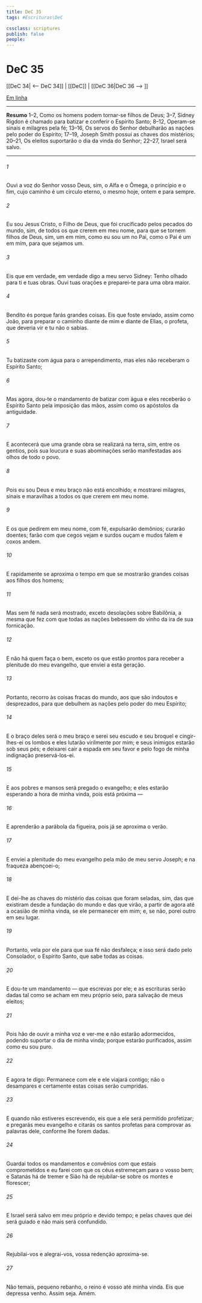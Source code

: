 ```yaml
---
title: DeC 35
tags: #Escrituras\DeC

cssclass: scriptures
publish: false
people:
---
```


# DeC 35
[[DeC 34| <-- DeC 34]] | [[DeC]] | [[DeC 36|DeC 36 --> ]]

[Em linha](https://churchofjesuschrist.org/study/scriptures/dc-testament/dc/35?lang=por)

---
__Resumo__
1–2, Como os homens podem tornar-se filhos de Deus; 3–7, Sidney Rigdon é chamado para batizar e conferir o Espírito Santo; 8–12, Operam-se sinais e milagres pela fé; 13–16, Os servos do Senhor debulharão as nações pelo poder do Espírito; 17–19, Joseph Smith possui as chaves dos mistérios; 20–21, Os eleitos suportarão o dia da vinda do Senhor; 22–27, Israel será salvo.

---
###### 1 
Ouvi a voz do Senhor vosso Deus, sim, o Alfa e o Ômega, o princípio e o fim, cujo caminho é um círculo eterno, o mesmo hoje, ontem e para sempre.

###### 2 
Eu sou Jesus Cristo, o Filho de Deus, que foi crucificado pelos pecados do mundo, sim, de todos os que crerem em meu nome, para que se tornem filhos de Deus, sim, um em mim, como eu sou um no Pai, como o Pai é um em mim, para que sejamos um.

###### 3 
Eis que em verdade, em verdade digo a meu servo Sidney: Tenho olhado para ti e tuas obras. Ouvi tuas orações e preparei-te para uma obra maior.

###### 4 
Bendito és porque farás grandes coisas. Eis que foste enviado, assim como João, para preparar o caminho diante de mim e diante de Elias, o profeta, que deveria vir e tu não o sabias.

###### 5 
Tu batizaste com água para o arrependimento, mas eles não receberam o Espírito Santo;

###### 6 
Mas agora, dou-te o mandamento de batizar com água e eles receberão o Espírito Santo pela imposição das mãos, assim como os apóstolos da antiguidade.

###### 7 
E acontecerá que uma grande obra se realizará na terra, sim, entre os gentios, pois sua loucura e suas abominações serão manifestadas aos olhos de todo o povo.

###### 8 
Pois eu sou Deus e meu braço não está encolhido; e mostrarei milagres, sinais e maravilhas a todos os que crerem em meu nome.

###### 9 
E os que pedirem em meu nome, com fé, expulsarão demônios; curarão doentes; farão com que cegos vejam e surdos ouçam e mudos falem e coxos andem.

###### 10 
E rapidamente se aproxima o tempo em que se mostrarão grandes coisas aos filhos dos homens;

###### 11 
Mas sem fé nada será mostrado, exceto desolações sobre Babilônia, a mesma que fez com que todas as nações bebessem do vinho da ira de sua fornicação.

###### 12 
E não há quem faça o bem, exceto os que estão prontos para receber a plenitude do meu evangelho, que enviei a esta geração.

###### 13 
Portanto, recorro às coisas fracas do mundo, aos que são indoutos e desprezados, para que debulhem as nações pelo poder do meu Espírito;

###### 14 
E o braço deles será o meu braço e serei seu escudo e seu broquel e cingir-lhes-ei os lombos e eles lutarão virilmente por mim; e seus inimigos estarão sob seus pés; e deixarei cair a espada em seu favor e pelo fogo de minha indignação preservá-los-ei.

###### 15 
E aos pobres e mansos será pregado o evangelho; e eles estarão esperando a hora de minha vinda, pois está próxima —

###### 16 
E aprenderão a parábola da figueira, pois já se aproxima o verão.

###### 17 
E enviei a plenitude do meu evangelho pela mão de meu servo Joseph; e na fraqueza abençoei-o;

###### 18 
E dei-lhe as chaves do mistério das coisas que foram seladas, sim, das que existiram desde a fundação do mundo e das que virão, a partir de agora até a ocasião de minha vinda, se ele permanecer em mim; e, se não, porei outro em seu lugar.

###### 19 
Portanto, vela por ele para que sua fé não desfaleça; e isso será dado pelo Consolador, o Espírito Santo, que sabe todas as coisas.

###### 20 
E dou-te um mandamento — que escrevas por ele; e as escrituras serão dadas tal como se acham em meu próprio seio, para salvação de meus eleitos;

###### 21 
Pois hão de ouvir a minha voz e ver-me e não estarão adormecidos, podendo suportar o dia de minha vinda; porque estarão purificados, assim como eu sou puro.

###### 22 
E agora te digo: Permanece com ele e ele viajará contigo; não o desampares e certamente estas coisas serão cumpridas.

###### 23 
E quando não estiveres escrevendo, eis que a ele será permitido profetizar; e pregarás meu evangelho e citarás os santos profetas para comprovar as palavras dele, conforme lhe forem dadas.

###### 24 
Guardai todos os mandamentos e convênios com que estais comprometidos e eu farei com que os céus estremeçam para o vosso bem; e Satanás há de tremer e Sião há de rejubilar-se sobre os montes e florescer;

###### 25 
E Israel será salvo em meu próprio e devido tempo; e pelas chaves que dei será guiado e não mais será confundido.

###### 26 
Rejubilai-vos e alegrai-vos, vossa redenção aproxima-se.

###### 27 
Não temais, pequeno rebanho, o reino é vosso até minha vinda. Eis que depressa venho. Assim seja. Amém.

